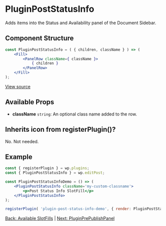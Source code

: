 # PluginPostStatusInfo
Adds items into the Status and Availability panel of the Document Sidebar.


## Component Structure ##
```jsx
const PluginPostStatusInfo = ( { children, className } ) => (
	<Fill>
		<PanelRow className={ className }>
			{ children }
		</PanelRow>
	</Fill>
);
```
[View source](https://github.com/WordPress/gutenberg/blob/master/packages/edit-post/src/components/sidebar/plugin-post-status-info/index.js)

## Available Props
* __className__ `string`: An optional class name added to the row.

 ## Inherits icon from registerPlugin()?
No. Not needed.

## Example
```jsx
const { registerPlugin } = wp.plugins;
const { PluginPostStatusInfo } = wp.editPost;

const PluginPostStatusInfoDemo = () => (
	<PluginPostStatusInfo className='my-custom-classname'>
		<p>Post Status Info SlotFill</p>
	</PluginPostStatusInfo>
);

registerPlugin( 'plugin-post-status-info-demo', { render: PluginPostStatusInfoDemo } );
```
[Back: Available SlotFills](./available-slot-fills.md) | [Next: PluginPrePublishPanel](./plugin-pre-publish-panel.md)
